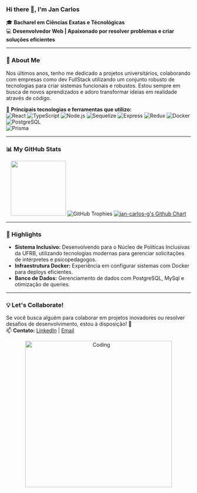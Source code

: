 ### Hi there 👋, I'm Jan Carlos  

🎓 **Bacharel em Ciências Exatas e Técnológicas**  
💻 **Desenvolvedor Web | Apaixonado por resolver problemas e criar soluções eficientes**  

---

### 🚀 About Me  
Nos últimos anos, tenho me dedicado a projetos universitários, colaborando com empresas como dev FullStack utilizando um conjunto robusto de tecnologias para criar sistemas funcionais e robustos. Estou sempre em busca de novos aprendizados e adoro transformar ideias em realidade através de código.  

🌟 **Principais tecnologias e ferramentas que utilizo:**  
![React](https://img.shields.io/badge/-React-61DAFB?logo=react&logoColor=white&style=flat) 
![TypeScript](https://img.shields.io/badge/-TypeScript-007ACC?logo=typescript&logoColor=white&style=flat) 
![Node.js](https://img.shields.io/badge/-Node.js-339933?logo=node.js&logoColor=white&style=flat) 
![Sequelize](https://img.shields.io/badge/-Sequelize-52B0E7?logo=sequelize&logoColor=white&style=flat) 
![Express](https://img.shields.io/badge/-Express-000000?logo=express&logoColor=white&style=flat) 
![Redux](https://img.shields.io/badge/-Redux-764ABC?logo=redux&logoColor=white&style=flat) 
![Docker](https://img.shields.io/badge/-Docker-2496ED?logo=docker&logoColor=white&style=flat)  
![PostgreSQL](https://img.shields.io/badge/-PostgreSQL-4169E1?logo=postgresql&logoColor=white&style=flat)  
![Prisma](https://img.shields.io/badge/-Prisma-2D3748?logo=prisma&logoColor=white&style=flat)  

---

### 📊 My GitHub Stats  

<div align="center">
  <img height="150em" src="https://github-readme-stats.vercel.app/api/top-langs/?username=jan-carlos-g&layout=compact&hide_border=true&theme=radical&langs_count=8" />
   <img src="https://github-profile-trophy.vercel.app/?username=jan-carlos-g&theme=radical&no-frame=true&margin-w=15&title=Commits,Repositories" alt="GitHub Trophies" />


  <a href="https://github.com/jan-carlos-g">
    <img src="https://ghchart.rshah.org/radical/jan-carlos-g" alt="jan-carlos-g's Github Chart" />
  </a>
</div>



---

### 🌟 Highlights  
- **Sistema Inclusivo:** Desenvolvendo para o Núcleo de Políticas Inclusivas da UFRB, utilizando tecnologias modernas para gerenciar solicitações de intérpretes e psicopedagogos.  
- **Infraestrutura Docker:** Experiência em configurar sistemas com Docker para deploys eficientes.  
- **Banco de Dados:** Gerenciamento de dados com PostgreSQL, MySql e otimização de queries.  

---

### 💡 Let's Collaborate!  
Se você busca alguém para colaborar em projetos inovadores ou resolver desafios de desenvolvimento, estou à disposição! 🚀  
📫 **Contato:** [LinkedIn](https://www.linkedin.com/in/JanCarlos) | [Email](mailto:jancarlos@aluno.ufrb.edu.br)  

<div align="center">
  <img src="https://user-images.githubusercontent.com/62487016/149223208-b6c3e60a-bf8d-46b6-93f6-147fa5b29f9b.gif" alt="Coding" width="400px" />
</div>
